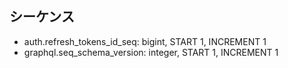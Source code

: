 ## シーケンス

- auth.refresh_tokens_id_seq: bigint, START 1, INCREMENT 1
- graphql.seq_schema_version: integer, START 1, INCREMENT 1
